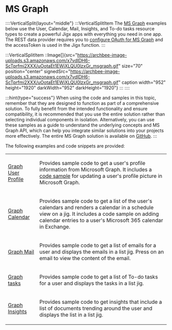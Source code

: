 # MS Graph

::::VerticalSplit{layout="middle"}
:::VerticalSplitItem
The [MS Graph](https://docs.jigx.com/microsoft-graph-oauth) examples below use the User, Calendar, Mail, Insights, and To-do tasks resource types to create a powerful Jigx apps with everything you need in one app. The REST data provider requires you to [configure OAuth for MS Graph](https://docs.jigx.com/configuring-oauth-for-ms-graph) and the accessToken is used in the Jigx function.
:::

:::VerticalSplitItem
::Image[]{src="https://archbee-image-uploads.s3.amazonaws.com/x7vdIDH6-ScTprfmi2XXX/uOotaEt1EWiXLQU0lzxGr_msgraph.gif" size="70" position="center" signedSrc="https://archbee-image-uploads.s3.amazonaws.com/x7vdIDH6-ScTprfmi2XXX/uOotaEt1EWiXLQU0lzxGr_msgraph.gif" caption width="952" height="1920" darkWidth="952" darkHeight="1920"}
:::
::::

:::hint{type="success"}
When using the code and samples in this topic, remember that they are designed to function as part of a comprehensive solution. To fully benefit from the intended functionality and ensure compatibility, it is recommended that you use the entire solution rather than selecting individual components in isolation. Alternatively, you can use these samples as a guide to understand the underlying concepts and MS Graph API, which can help you integrate similar solutions into your projects more effectively. The entire MS Graph solution is available on [GitHub](https://github.com/jigx-com/jigx-samples/tree/main/quickstart/jigx-MS-Graph-demonstrator).
:::

The following examples and code snippets are provided:

<table isTableHeaderOn="false" selectedColumns="" selectedRows="" selectedTable="false">
  <tr>
    <td selected="false">
      <p><a href="./MS%20Graph/Graph%20User%20Profile.md">Graph User Profile</a></p>
    </td>
    <td selected="false">
      <p>Provides sample code to get a user's profile information from Microsoft Graph. It includes a <a href="./MS%20Graph/Graph%20User%20Profile/Update%20Profile%20Photo.md">code sample</a> for updating a user's profile picture in Microsoft Graph.</p>
    </td>
  </tr>
  <tr>
    <td selected="false">
      <p><a href="./MS%20Graph/Graph%20Calendar.md">Graph Calendar</a></p>
    </td>
    <td selected="false">
      <p>Provides sample code to get a list of the user's calendars and renders a calendar in a schedule view on a jig. It includes a code sample on adding calendar entries to a user's Microsoft 365 calendar in Exchange.</p>
    </td>
  </tr>
  <tr>
    <td selected="false">
      <p><a href="./MS%20Graph/Graph%20Mail.md">Graph Mail</a></p>
    </td>
    <td selected="false">
      <p>Provides sample code to get a list of emails for a user and displays the emails in a list jig. Press on an email to view the content of the email.</p>
    </td>
  </tr>
  <tr>
    <td selected="false">
      <p><a href="./MS%20Graph/Graph%20tasks.md">Graph tasks</a></p>
    </td>
    <td selected="false">
      <p>Provides sample code to get a list of To-do tasks for a user and displays the tasks in a list jig.</p>
    </td>
  </tr>
  <tr>
    <td selected="false">
      <p><a href="./MS%20Graph/Graph%20Insights.md">Graph Insights</a></p>
    </td>
    <td selected="false">
      <p>Provides sample code to get insights that include a list of documents trending around the user and displays the list in a list jig.</p>
    </td>
  </tr>
</table>




